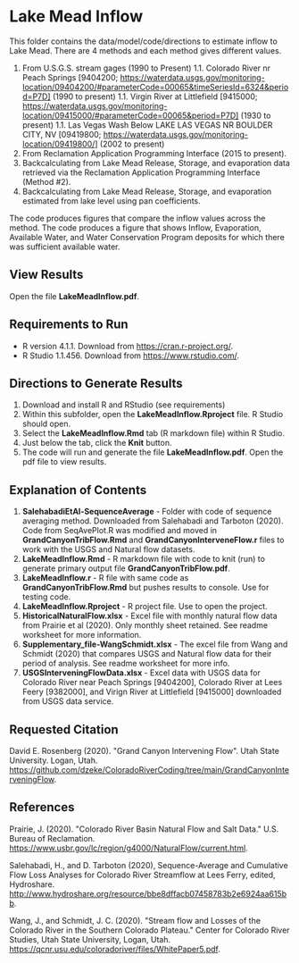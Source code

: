 # Lake Mead Inflow

This folder contains the data/model/code/directions to estimate inflow to Lake Mead. There are 4 methods and each method gives different values.

1. From U.S.G.S. stream gages (1990 to Present)
1.1. Colorado River nr Peach Springs [9404200; https://waterdata.usgs.gov/monitoring-location/09404200/#parameterCode=00065&timeSeriesId=6324&period=P7D] (1990 to present)
1.1. Virgin River at Littlefield [9415000; https://waterdata.usgs.gov/monitoring-location/09415000/#parameterCode=00065&period=P7D] (1930 to present)
1.1. Las Vegas Wash Below LAKE LAS VEGAS NR BOULDER CITY, NV [09419800; https://waterdata.usgs.gov/monitoring-location/09419800/] (2002 to present)
1. From Reclamation Application Programming Interface (2015 to present).
1. Backcalculating from Lake Mead Release, Storage, and evaporation data retrieved via the Reclamation Application Programming Interface (Method #2).
1. Backcalculating from Lake Mead Release, Storage, and evaporation estimated from lake level using pan coefficients.

The code produces figures that compare the inflow values across the method.
The code produces a figure that shows Inflow, Evaporation, Available Water, and Water Conservation Program deposits for which there was sufficient available water.

## View Results
Open the file **LakeMeadInflow.pdf**.

## Requirements to Run
* R version 4.1.1. Download from https://cran.r-project.org/.
* R Studio 1.1.456. Download from https://www.rstudio.com/.

## Directions to Generate Results
1. Download and install R and RStudio (see requirements)
1. Within this subfolder, open the **LakeMeadInflow.Rproject** file. R Studio should open.
1. Select the **LakeMeadInflow.Rmd** tab (R markdown file) within R Studio.
1. Just below the tab, click the **Knit** button.
1. The code will run and generate the file **LakeMeadInflow.pdf**. Open the pdf file to view results.

## Explanation of Contents
1. **SalehabadiEtAl-SequenceAverage** - Folder with code of sequence averaging method. Downloaded from Salehabadi and Tarboton (2020). Code from SeqAvePlot.R was modified and moved in **GrandCanyonTribFlow.Rmd** and **GrandCanyonInterveneFlow.r** files to work with the USGS and Natural flow datasets.
1. **LakeMeadInflow.Rmd** - R markdown file with code to knit (run) to generate primary output file **GrandCanyonTribFlow.pdf**.
1. **LakeMeadInflow.r** - R file with same code as **GrandCanyonTribFlow.Rmd** but pushes results to console. Use for testing code.
1. **LakeMeadInflow.Rproject** - R project file. Use to open the project.
1. **HistoricalNaturalFlow.xlsx** - Excel file with monthly natural flow data from Prairie et al (2020). Only monthly sheet retained. See readme worksheet for more information.
1. **Supplementary_file-WangSchmidt.xlsx** - The excel file from Wang and Schmidt (2020) that compares USGS and Natural flow data for their period of analysis. See readme worksheet for more info.
1. **USGSInterveningFlowData.xlsx** - Excel data with USGS data for Colorado River near Peach Springs [9404200], Colorado River at Lees Feery [9382000], and Virign River at Littlefield [9415000] downloaded from USGS data service.

## Requested Citation
David E. Rosenberg (2020). "Grand Canyon Intervening Flow". Utah State University. Logan, Utah. https://github.com/dzeke/ColoradoRiverCoding/tree/main/GrandCanyonInterveningFlow.

## References
Prairie, J. (2020). "Colorado River Basin Natural Flow and Salt Data." U.S. Bureau of Reclamation. https://www.usbr.gov/lc/region/g4000/NaturalFlow/current.html.

Salehabadi, H., and D. Tarboton (2020), Sequence-Average and Cumulative Flow Loss Analyses for Colorado River Streamflow at Lees Ferry, edited, Hydroshare. http://www.hydroshare.org/resource/bbe8dffacb07458783b2e6924aa615bb.

Wang, J., and Schmidt, J. C. (2020). "Stream flow and Losses of the Colorado River in the Southern Colorado Plateau." Center for Colorado River Studies, Utah State University, Logan, Utah. https://qcnr.usu.edu/coloradoriver/files/WhitePaper5.pdf.
